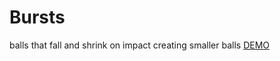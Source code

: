 # Bursts
balls that fall and shrink on impact creating smaller balls
[DEMO](https://blairjackson.github.io/Bursts/)
